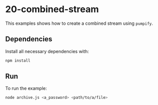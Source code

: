 # 20-combined-stream

This examples shows how to create a combined stream using `pumpify`.


## Dependencies

Install all necessary dependencies with:

```bash
npm install
```


## Run

To run the example:

```bash
node archive.js <a_password> <path/to/a/file>
```
